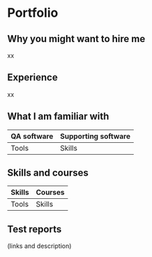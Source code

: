 # Portfolio

## Why you might want to hire me

xx

## Experience

xx

## What I am familiar with

| **QA software**       | **Supporting software**    |
| ----------- | ----------- |
| Tools       | Skills    |

## Skills and courses

| **Skills**       | **Courses**    |
| ----------- | ----------- |
| Tools       | Skills    |

## Test reports

(links and description)

## 
